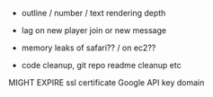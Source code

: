 - outline / number / text rendering depth
- lag on new player join or new message

- memory leaks of safari?? / on ec2??

- code cleanup, git repo readme cleanup etc

MIGHT EXPIRE
ssl certificate
Google API key
domain
